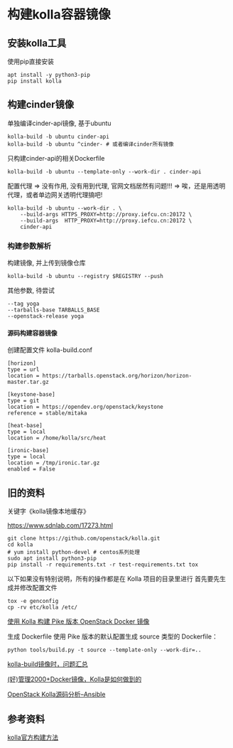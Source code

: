 # 构建kolla容器镜像

## 安装kolla工具

使用pip直接安装
```
apt install -y python3-pip
pip install kolla 
```

## 构建cinder镜像

单独编译cinder-api镜像, 基于ubuntu
```
kolla-build -b ubuntu cinder-api
kolla-build -b ubuntu ^cinder- # 或者编译cinder所有镜像
```

只构建cinder-api的相关Dockerfile
```
kolla-build -b ubuntu --template-only --work-dir . cinder-api
```

配置代理 => 没有作用, 没有用到代理, 官网文档居然有问题!!!
=> 唉，还是用透明代理，或者单边网关透明代理搞吧!
```
kolla-build -b ubuntu --work-dir . \
    --build-args HTTPS_PROXY=http://proxy.iefcu.cn:20172 \
    --build-args  HTTP_PROXY=http://proxy.iefcu.cn:20172 \
    cinder-api
```

### 构建参数解析

构建镜像, 并上传到镜像仓库
```
kolla-build -b ubuntu --registry $REGISTRY --push
```

其他参数, 待尝试
```
--tag yoga
--tarballs-base TARBALLS_BASE
--openstack-release yoga
```

#### 源码构建容器镜像

创建配置文件 kolla-build.conf
```
[horizon]
type = url
location = https://tarballs.openstack.org/horizon/horizon-master.tar.gz

[keystone-base]
type = git
location = https://opendev.org/openstack/keystone
reference = stable/mitaka

[heat-base]
type = local
location = /home/kolla/src/heat

[ironic-base]
type = local
location = /tmp/ironic.tar.gz
enabled = False
```

## 旧的资料

关键字《kolla镜像本地缓存》

https://www.sdnlab.com/17273.html

```
git clone https://github.com/openstack/kolla.git
cd kolla
# yum install python-devel # centos系列处理
sudo apt install python3-pip
pip install -r requirements.txt -r test-requirements.txt tox
```

以下如果没有特别说明，所有的操作都是在 Kolla 项目的目录里进行
首先要先生成并修改配置文件
```
tox -e genconfig
cp -rv etc/kolla /etc/
```

[使用 Kolla 构建 Pike 版本 OpenStack Docker 镜像](https://my.oschina.net/LastRitter/blog/1788277)

生成 Dockerfile
使用 Pike 版本的默认配置生成 source 类型的 Dockerfile：
```
python tools/build.py -t source --template-only --work-dir=..
```

[kolla-build镜像时，问题汇总](https://www.cnblogs.com/potato-chip/p/10100667.html)

[(好)管理2000+Docker镜像，Kolla是如何做到的](https://blog.51cto.com/u_9443135/3720391)

[OpenStack Kolla源码分析–Ansible ](https://blog.51cto.com/u_15127593/2749775)


## 参考资料

[kolla官方构建方法](https://docs.openstack.org/kolla/latest/admin/image-building.html)
